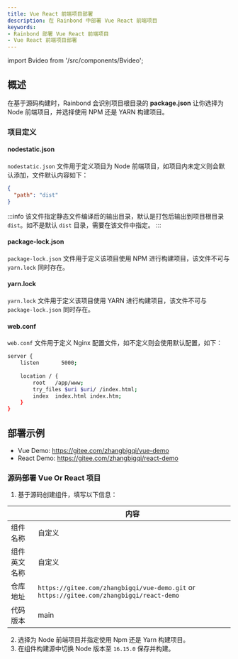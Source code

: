 ```yaml
---
title: Vue React 前端项目部署
description: 在 Rainbond 中部署 Vue React 前端项目
keywords:
- Rainbond 部署 Vue React 前端项目
- Vue React 前端项目部署
---
```


import Bvideo from '/src/components/Bvideo';

<Bvideo src="//player.bilibili.com/player.html?aid=820892498&bvid=BV1334y1f76U&cid=983036584&page=4" />

## 概述

在基于源码构建时，Rainbond 会识别项目根目录的 **package.json** 让你选择为 Node 前端项目，并选择使用 NPM 还是 YARN 构建项目。

### 项目定义

#### nodestatic.json

`nodestatic.json` 文件用于定义项目为 Node 前端项目，如项目内未定义则会默认添加，文件默认内容如下：

```json
{
  "path": "dist"
}
```

:::info
该文件指定静态文件编译后的输出目录，默认是打包后输出到项目根目录 `dist`。如不是默认 `dist` 目录，需要在该文件中指定。
:::

#### package-lock.json

`package-lock.json` 文件用于定义该项目使用 NPM 进行构建项目，该文件不可与 `yarn.lock` 同时存在。

#### yarn.lock

`yarn.lock` 文件用于定义该项目使用 YARN 进行构建项目，该文件不可与 `package-lock.json` 同时存在。

#### web.conf

`web.conf` 文件用于定义 Nginx 配置文件，如不定义则会使用默认配置，如下：

```bash
server {
    listen       5000;
    
    location / {
        root   /app/www;
        try_files $uri $uri/ /index.html;
        index  index.html index.htm;
    }
}
```

## 部署示例

* Vue Demo: https://gitee.com/zhangbigqi/vue-demo
* React Demo: https://gitee.com/zhangbigqi/react-demo

### 源码部署 Vue Or React 项目

1. 基于源码创建组件，填写以下信息：

|              | 内容                                 |
| ------------ | ------------------------------------ |
| 组件名称     | 自定义                               |
| 组件英文名称 | 自定义                               |
| 仓库地址     | `https://gitee.com/zhangbigqi/vue-demo.git` or `https://gitee.com/zhangbigqi/react-demo` |
| 代码版本     | main                    |

2. 选择为 Node 前端项目并指定使用 Npm 还是 Yarn 构建项目。
3. 在组件构建源中切换 Node 版本至 `16.15.0` 保存并构建。
